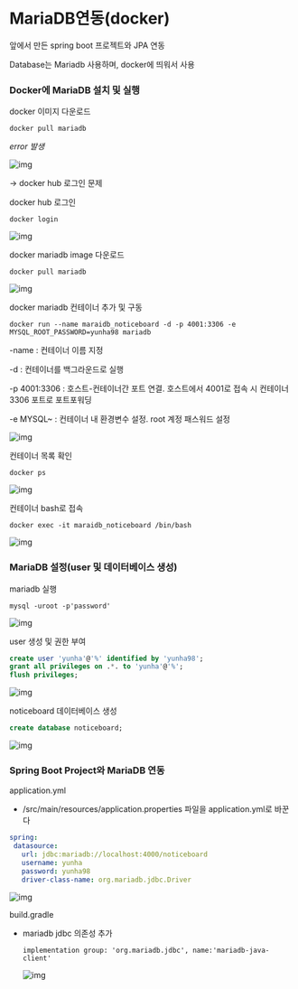 # MariaDB연동(docker)

앞에서 만든 spring boot 프로젝트와 JPA 연동

Database는 Mariadb 사용하며, docker에 띄워서 사용



### Docker에 MariaDB 설치 및 실행

docker 이미지 다운로드

```
docker pull mariadb
```

*error 발생*

![img](https://lh5.googleusercontent.com/Tjbf63JC98Dek2J29r3hK0huYSmg8LIUpfQlG9i1o0Ck9tb6RSZhKla0PJPOt_kbECdZ7t4SWRqavtUdi5UIsITjPH6BbeMaCYDzPI-5kc72m_XRLqMkOPeoekUeHRFPSZebvBxq)

-> docker hub 로그인 문제



docker hub 로그인

```
docker login
```

![img](https://lh6.googleusercontent.com/LGYvnSEJl97vBHpRkXf12YJgWF_e2ewOeFZLIn_8w_RsM49IKAC8UZJHPm69w0Mh0U9ktamhsTpihIygLpjF7GiFXLDt8IhRjwRNzwtML22er5KmwhOKx1u2d-PtHK91FchsHFrj)



docker mariadb image 다운로드

``` 
docker pull mariadb
```

![img](https://lh6.googleusercontent.com/4MW0Pg4JjfoaGRKvtZV-i1DVmp5rB4DI3bpAxaJNgat3hr1z35w1YPVdUBOjzYsxOoqbJaEwQiIli8xW8PUFYGHZaA1LvCfB_WTa-SmaKPSvlUKvhCRehtEFoJ2RB_0yDBkrELuZ)



docker mariadb 컨테이너 추가 및 구동

```
docker run --name maraidb_noticeboard -d -p 4001:3306 -e MYSQL_ROOT_PASSWORD=yunha98 mariadb
```

-name : 컨테이너 이름 지정

-d : 컨테이너를 백그라운드로 실행

-p 4001:3306 : 호스트-컨테이너간 포트 연결. 호스트에서 4001로 접속 시 컨테이너 3306 포트로 포트포워딩

-e MYSQL~ : 컨테이너 내 환경변수 설정. root 계정 패스워드 설정

![img](https://lh3.googleusercontent.com/bcfB_HXWZR18EFd43WXkG2dzUU24fC3EL7qNkTqPp_dzsyyZSmzZqfb2Y21HUKLnmFrdeZZ9-QfCR37tPPHKpPlnNv51xIbEV8C18RiiAmQnm1LcvjoV4PCoyBmVHCnaRPFqgzMX)



컨테이너 목록 확인

```
docker ps
```

![img](https://lh6.googleusercontent.com/H3fCGptNW6JmEXD5GOjtRvSKxCbtWWTRsbr1Un5DEsdlowHKejC-SCG0UkJPbm1G5OuveYCxZqL8T7hzfqAwf7uVzL0GeAXsMjPkK-ImiE24XFCkeWuo4pBA2J6L5YNaHuCU1v6f)



컨테이너 bash로 접속

```
docker exec -it maraidb_noticeboard /bin/bash
```

![img](https://lh4.googleusercontent.com/hKmzpy_-mZkq-od4jZWFGO9_pBypehkm2buCxJ62blefshvJhZdK12LOYy5OoCnSOUP5NMByvAj12QAWpa_7CN1N5jpzQ-Dql2fF56DNl7R2Y4joeSjI157R-OD-joxIB5IvrabO)



### MariaDB 설정(user 및 데이터베이스 생성)

mariadb 실행

```
mysql -uroot -p'password'
```

![img](https://lh3.googleusercontent.com/qyzKoCW9VqA4mKwuRjaB_ly2Munbo-A0jKEWEfACfnmPdW-1PyrE8Q17zPs6zjQR15bNDMV9kMRmOD6T5COZqoYti2d57ZSiVSqr8w3W4sZSR0FNrm6XjWPlMgJ9wGuOPWcRa6Op)



user 생성 및 권한 부여

```sql
create user 'yunha'@'%' identified by 'yunha98';
grant all privileges on .*. to 'yunha'@'%';
flush privileges;
```

![img](https://lh5.googleusercontent.com/q9CYqP5lIEk83oaZH6zuh3yvSKcdHIhPYl8MzzZ7U4kpw9R1lYDkr19xgpWkW8xyMJbGgY4y_mLsr-b4w7ivkdc9ePsaM-Fe_kCR8afcIQO3N7Y_MeQqpHRwFfY2sncaRJNyfgck)



noticeboard 데이터베이스 생성

```sql
create database noticeboard;
```

![img](https://lh5.googleusercontent.com/kJKu4uQGfFsfNME8kkkIHJWvlhMtKG--CZE-qanBbIuFVPGma0eINqPQr6Z9n_YX8bGHSdtzWebWpI5rZyyjEHI5GA9CMS11lXhEe6X0ou5UfO2oDkAklFDgfJ7ed0NH7jUY09-D)



### Spring Boot Project와 MariaDB 연동

application.yml

- /src/main/resources/application.properties 파일을 application.yml로 바꾼다

```yaml
spring:
 datasource:
   url: jdbc:mariadb://localhost:4000/noticeboard
   username: yunha
   password: yunha98
   driver-class-name: org.mariadb.jdbc.Driver
```

![img](https://lh4.googleusercontent.com/yESnAIVw3yi6BCmsX6VH_goUI6HchCuueOmdzOnRe-x8hEkOlr0_xeDsv_UQ5tl8oCClSC9mJoOUwbpz9eqHlPyGnn3q45aL1VT-fDYXUJ1cFJlFQmpuxKknj8axcdJNVB8EA7dz)



build.gradle

- mariadb jdbc 의존성 추가

  ```
  implementation group: 'org.mariadb.jdbc', name:'mariadb-java-client'
  ```

  ![img](https://lh3.googleusercontent.com/LiMCnMuZWHF_1_uYEFr151fcdRMmKW_Y1oOOIlwoR5JAh8ViFLIdp74PxpPg0L8PBxV5odwLtqMlW-PrklzAXNutHvYUuzTcUDvEgFPWG5YUqF9UBqkWofi_6uUvWAjUQQgFhBEy)

